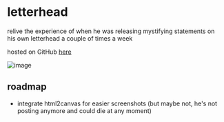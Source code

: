 # letterhead
relive the experience of when he was releasing mystifying statements on his own letterhead a couple of times a week

hosted on GitHub [here](https://jamescarney3.github.io/letterhead/)

![image](https://user-images.githubusercontent.com/7116223/235749904-ef53104a-91d1-4f23-bb0c-183e49ab2210.png)

## roadmap
- integrate html2canvas for easier screenshots (but maybe not, he's not posting anymore and could die at any moment)
